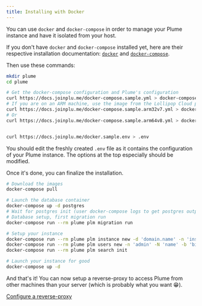 ```yaml
---
title: Installing with Docker
---
```


You can use `docker` and `docker-compose` in order to manage your Plume instance
and have it isolated from your host.

If you don't have `docker` and `docker-compose` installed yet, here are their respective
installation documentation: [`docker`](https://docs.docker.com/install/) and
[`docker-compose`](https://docs.docker.com/compose/install/).

Then use these commands:

```bash
mkdir plume
cd plume

# Get the docker-compose configuration and Plume's configuration
curl https://docs.joinplu.me/docker-compose.sample.yml > docker-compose.yml
# If you are on an ARM machine, use the image from the Lollipop Cloud project instead
curl https://docs.joinplu.me/docker-compose.sample.arm32v7.yml > docker-compose.yml
# Or
curl https://docs.joinplu.me/docker-compose.sample.arm64v8.yml > docker-compose.yml


curl https://docs.joinplu.me/docker.sample.env > .env
```

You should edit the freshly created `.env` file as it contains the configuration
of your Plume instance. The options at the top especially should be modified.

Once it's done, you can finalize the installation.

```bash
# Download the images
docker-compose pull

# Launch the database container
docker-compose up -d postgres
# Wait for postgres init (user docker-compose logs to get postgres output)
# Database setup, first migration run
docker-compose run --rm plume plm migration run

# Setup your instance
docker-compose run --rm plume plm instance new -d 'domain.name' -n 'instance name' -l 'default licence'
docker-compose run --rm plume plm users new -n 'admin' -N 'name' -b 'bio' -e 'admin@domain.name' -p 'pass' --admin
docker-compose run --rm plume plm search init

# Launch your instance for good
docker-compose up -d
```

And that's it! You can now setup a reverse-proxy to access Plume from other machines
than your server (which is probably what you want 😁).

<a class="action" href="/installation/proxy">Configure a reverse-proxy</a>
